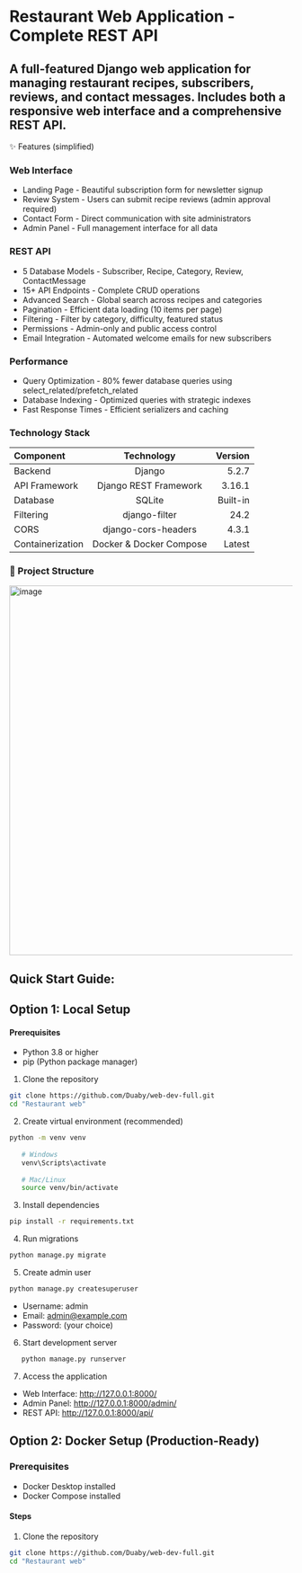 # Restaurant Web Application - Complete REST API

## A full-featured Django web application for managing restaurant recipes, subscribers, reviews, and contact messages. Includes both a responsive web interface and a comprehensive REST API.

✨ Features (simplified)

### Web Interface

- Landing Page - Beautiful subscription form for newsletter signup
- Review System - Users can submit recipe reviews (admin approval required)
- Contact Form - Direct communication with site administrators
- Admin Panel - Full management interface for all data

### REST API

- 5 Database Models - Subscriber, Recipe, Category, Review, ContactMessage
- 15+ API Endpoints - Complete CRUD operations
- Advanced Search - Global search across recipes and categories
- Pagination - Efficient data loading (10 items per page)
- Filtering - Filter by category, difficulty, featured status
- Permissions - Admin-only and public access control
- Email Integration - Automated welcome emails for new subscribers

### Performance

- Query Optimization - 80% fewer database queries using select_related/prefetch_related
- Database Indexing - Optimized queries with strategic indexes
- Fast Response Times - Efficient serializers and caching

### Technology Stack

| Component | Technology | Version |
| :------ | :----: | -----: |
| Backend | Django | 5.2.7 |
| API Framework | Django REST Framework | 3.16.1 |
| Database | SQLite | Built-in |
| Filtering| django-filter | 24.2 |
| CORS | django-cors-headers | 4.3.1 |
| Containerization | Docker & Docker Compose | Latest|

### 📁 Project Structure

<img width="537" height="658" alt="image" src="https://github.com/user-attachments/assets/e2cd2538-85ab-464a-a2df-bfa068567aca" />

## Quick Start Guide:


## Option 1: Local Setup

#### Prerequisites
- Python 3.8 or higher
- pip (Python package manager)

1. Clone the repository
```bash
git clone https://github.com/Duaby/web-dev-full.git
cd "Restaurant web"
```

2. Create virtual environment (recommended)

```bash
python -m venv venv
   
   # Windows
   venv\Scripts\activate
   
   # Mac/Linux
   source venv/bin/activate
```
3. Install dependencies

```bash
pip install -r requirements.txt
```
4. Run migrations
```bash
python manage.py migrate
```
5. Create admin user
```bash
python manage.py createsuperuser
```
- Username: admin
- Email: admin@example.com
- Password: (your choice)

6. Start development server
```bash
   python manage.py runserver
```
7. Access the application
- Web Interface: http://127.0.0.1:8000/
- Admin Panel: http://127.0.0.1:8000/admin/
- REST API: http://127.0.0.1:8000/api/

## Option 2: Docker Setup (Production-Ready)

### Prerequisites
- Docker Desktop installed
- Docker Compose installed

#### Steps

1. Clone the repository

```bash
git clone https://github.com/Duaby/web-dev-full.git
cd "Restaurant web"












